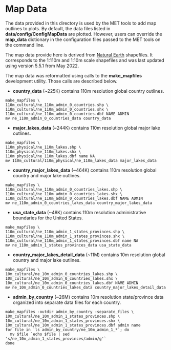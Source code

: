 Map Data
========

The data provided in this directory is used by the MET tools to add map outlines to plots. By default, the data files listed in **data/config/ConfigMapData** are plotted. However, users can override the **map_data** dictionary in the configuration files passed to the MET tools on the command line.

The map data provide here is derived from [Natural Earth](https://www.naturalearthdata.com/) shapefiles. It corresponds to the 1:110m and 1:10m scale shapefiles and was last updated using version 5.5.1 from May 2022.

The map data was reformatted using calls to the **make_mapfiles** development utility. Those calls are described below.

- **country_data** (~225K) contains 110m resolution global country outlines.
```
make_mapfiles \
110m_cultural/ne_110m_admin_0_countries.shp \
110m_cultural/ne_110m_admin_0_countries.shx \
110m_cultural/ne_110m_admin_0_countries.dbf NAME ADMIN
mv ne_110m_admin_0_countries_data country_data
```
- **major_lakes_data** (~244K) contains 110m resolution global major lake outlines.
```
make_mapfiles \
110m_physical/ne_110m_lakes.shp \
110m_physical/ne_110m_lakes.shx \
110m_physical/ne_110m_lakes.dbf name NA
mv 110m_cultural/110m_physical/ne_110m_lakes_data major_lakes_data
```
- **country_major_lakes_data** (~464K) contains 110m resolution global country and major lake outlines.
```
make_mapfiles \
110m_cultural/ne_110m_admin_0_countries_lakes.shp \
110m_cultural/ne_110m_admin_0_countries_lakes.shx \
110m_cultural/ne_110m_admin_0_countries_lakes.dbf NAME ADMIN
mv ne_110m_admin_0_countries_lakes_data country_major_lakes_data
```
- **usa_state_data** (~48K) contains 110m resolution administrative boundaries for the United States.
```
make_mapfiles \
110m_cultural/ne_110m_admin_1_states_provinces.shp \
110m_cultural/ne_110m_admin_1_states_provinces.shx \
110m_cultural/ne_110m_admin_1_states_provinces.dbf name NA
mv ne_110m_admin_1_states_provinces_data usa_state_data
```
- **country_major_lakes_detail_data** (~11M) contains 10m resolution global country and major lake outlines.
```
make_mapfiles \
10m_cultural/ne_10m_admin_0_countries_lakes.shp \
10m_cultural/ne_10m_admin_0_countries_lakes.shx \
10m_cultural/ne_10m_admin_0_countries_lakes.dbf NAME ADMIN
mv ne_10m_admin_0_countries_lakes_data country_major_lakes_detail_data
```
- **admin_by_country** (~26M) contains 10m resolution state/province data organized into separate data files for each country.
```
make_mapfiles -outdir admin_by_country -separate_files \
10m_cultural/ne_10m_admin_1_states_provinces.shp \
10m_cultural/ne_10m_admin_1_states_provinces.shx \
10m_cultural/ne_10m_admin_1_states_provinces.dbf admin name
for file in `ls admin_by_country/ne_10m_admin_1_*`; do
  mv $file `echo $file | sed 's/ne_10m_admin_1_states_provinces/admin/g'`
done
```

